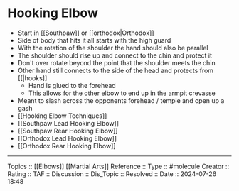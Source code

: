 # Hooking Elbow

- Start in [[Southpaw]] or [[orthodox|Orthodox]]
- Side of body that hits it all starts with the high guard
- With the rotation of the shoulder the hand should also be parallel
- The shoulder should rise up and connect to the chin and protect it
- Don't over rotate beyond the point that the shoulder meets the chin
- Other hand still connects to the side of the head and protects from [[|hooks]]
	- Hand is glued to the forehead
	- This allows for the other elbow to end up in the armpit crevasse
- Meant to slash across the opponents forehead / temple and open up a gash
- [[Hooking Elbow Techniques]]
- [[Southpaw Lead Hooking Elbow]]
- [[Southpaw Rear Hooking Elbow]]
- [[Orthodox Lead Hooking Elbow]]
- [[Orthodox Rear Hooking Elbow]]
---
Topics ::  [[Elbows]] [[Martial Arts]]
Reference ::
Type :: #molecule
Creator ::
Rating ::
TAF ::
Discussion ::
Dis_Topic :: 
Resolved ::
Date :: 2024-07-26 18:48

